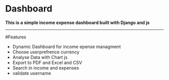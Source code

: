 # Dashboard
**This is a simple income expense dashboard built with Django and js**
<hr>

#Features  <br>
- Dynamic Dashboard for income epense managment <br>
- Choose userprefrence currency <br>
- Analyse Data with Chart js <br>
- Export to PDF and Excel and CSV <br>
- Search in income and expenses <br>
- validate username <br>
